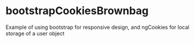 # bootstrapCookiesBrownbag 
Example of using bootstrap for responsive design, and ngCookies for local storage of a user object